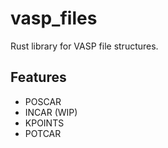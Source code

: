 # vasp_files

Rust library for VASP file structures.

## Features

- POSCAR
- INCAR (WIP)
- KPOINTS
- POTCAR
